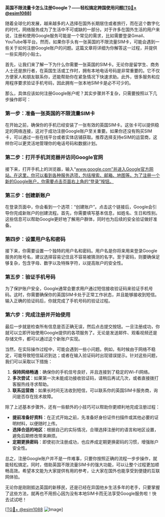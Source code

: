 **英国不限流量卡怎么注册Google？——轻松搞定跨国使用问题[[TG💪+ @esim1088](https://t.me/s/esim1088)]**

随着全球化的发展，越来越多的人选择在国外长期居住或者旅行，而在这个数字化的时代，网络服务成为了生活中不可或缺的一部分。对于许多在国外生活的用户来说，注册和使用Google服务可能是一个常见的需求，比如需要登录Gmail、YouTube等平台。然而，如果你手头有一张英国的不限流量SIM卡，可能会遇到一些关于如何注册Google账户的问题。这篇文章将详细为你解答这一过程，并提供一些实用的小贴士。

首先，让我们来了解一下为什么你需要一张英国的SIM卡。无论你是留学生、商务人士还是旅行者，在英国生活或工作时，拥有本地电话号码是非常重要的。它不仅方便家人和朋友联系你，还能帮助你在紧急情况下快速求助。此外，很多服务和应用程序要求验证手机号码，因此拥有一张本地SIM卡是必不可少的。

那么，具体应该如何注册Google账户呢？其实步骤并不复杂，只需要按照以下几步操作即可：

### 第一步：准备一张英国的不限流量SIM卡

在开始之前，确保你的手机已经安装了一张有效的英国SIM卡。这张卡可以提供稳定的网络连接，这对于成功注册Google账户至关重要。如果你还没有购买SIM卡，可以通过一些在线平台或者实体店铺获取。推荐选择支持eSIM的运营商，这样你可以更灵活地管理你的电话号码和数据计划。

### 第二步：打开手机浏览器并访问Google官网

接下来，打开手机上的浏览器，输入“www.google.com”并进入Google官方网站。在这里，你可以看到各种服务选项，包括搜索、邮箱、地图等。为了注册一个新的Google账户，你需要点击页面右上角的“登录”按钮。

### 第三步：创建新账户

在登录页面中，你会看到一个选项：“创建账户”。点击这个链接后，Google会引导你完成新账户的创建流程。首先，你需要填写基本信息，如姓名、生日和性别。这些信息可以帮助Google更好地了解用户群体，同时也为后续的安全验证做好准备。

### 第四步：设置用户名和密码

接下来，你需要设置一个独特的用户名和密码。用户名是你将来用来登录Google服务的账号名，建议选择容易记住且不容易被猜测的名字。至于密码，则要确保足够复杂，包含字母、数字以及特殊字符，以提高账户的安全性。

### 第五步：验证手机号码

为了保护账户安全，Google通常会要求用户通过短信接收验证码来验证手机号码。这时，你需要确保你的英国SIM卡处于正常工作状态，并且能够接收到短信。输入正确的验证码后，你就完成了手机号码的验证过程。

### 第六步：完成注册并开始使用

最后一步就是检查所有信息是否正确无误，然后点击提交按钮。一旦注册成功，你就可以立即开始使用Google提供的各项服务了。无论是发送邮件、观看视频还是存储文件，都可以通过这个新账户实现。

当然，在实际操作过程中，可能会遇到一些小问题。例如，有时候由于网络不稳定，可能导致短信延迟到达；或者在输入验证码时出现错误提示。针对这些问题，我们可以采取以下措施：

1. **保持网络畅通**：确保你的手机信号良好，并且连接到了稳定的Wi-Fi网络。
2. **多次尝试**：如果第一次未能成功接收验证码，请稍后再试几次，或者直接拨打客服热线寻求帮助。
3. **联系运营商**：如果长时间无法收到短信，可以联系你的英国SIM卡服务商，询问是否存在技术故障。

除了上述基本步骤外，还有一些额外的小技巧可以帮助你更顺利地完成注册过程：

- **提前准备好资料**：在正式开始之前，先准备好身份证件扫描件或其他必要的证明材料，以便随时上传。
- **选择合适的地区**：根据自己的实际情况，合理选择注册时的语言和地区设置，避免后期修改带来麻烦。
- **定期更换密码**：即使初次注册成功，也应养成定期更换密码的习惯，增强账户安全性。

总之，注册Google账户并不是一件难事，只要你按照正确的流程一步步操作，就能轻松搞定。同时，借助英国不限流量SIM卡的强大功能，可以让整个过程更加顺畅高效。希望本文能为大家提供有用的参考，让大家在国外也能享受到便捷的互联网体验。

无论你是刚刚抵达英国的新移民，还是已经在异国他乡生活多年的老手，只要掌握了这些方法，就再也不用担心因为没有本地SIM卡而无法享受Google服务啦！快去试试吧！

[[TG💪+ @esim1088](https://t.me/s/esim1088) ![Image](https://i.postimg.cc/4NQfJmqS/Snipaste-2025-05-13-00-14-12.png)]